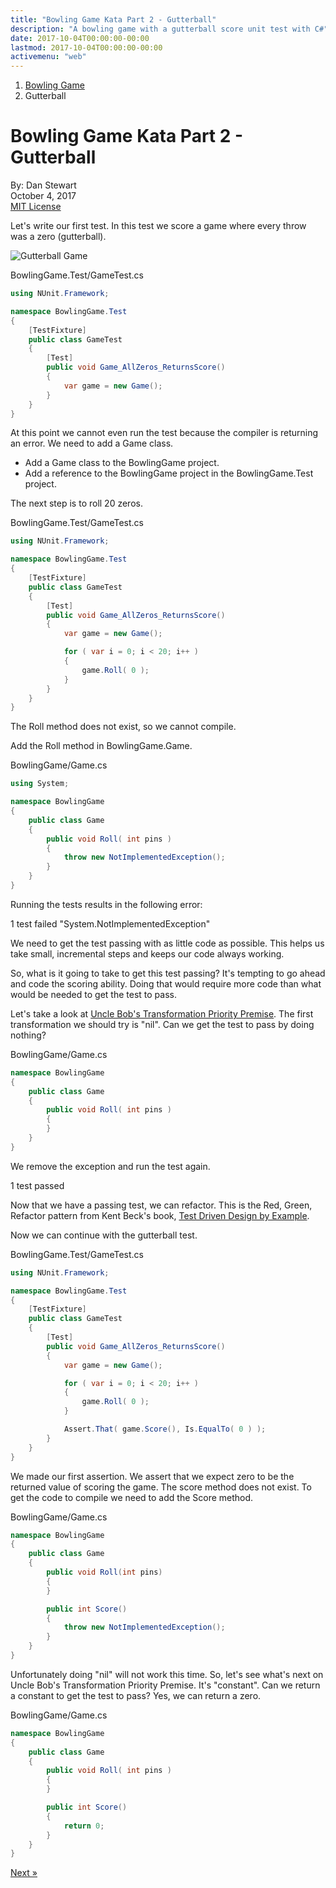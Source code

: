 ```yaml
---
title: "Bowling Game Kata Part 2 - Gutterball"
description: "A bowling game with a gutterball score unit test with C#"
date: 2017-10-04T00:00:00-00:00
lastmod: 2017-10-04T00:00:00-00:00
activemenu: "web"
---
```


<nav aria-label="breadcrumb">
  <ol class="breadcrumb">
    <li class="breadcrumb-item"><a href="/post/bowlinggame">Bowling Game</a></li>
    <li class="breadcrumb-item">Gutterball</li>
  </ol>
</nav>

# Bowling Game Kata Part 2 - Gutterball

By: Dan Stewart\
October 4, 2017\
[MIT License](https://mit-license.org)

Let's write our first test. In this test we score a game where every throw was a
zero (gutterball).

![Gutterball Game](/images/kata/bowlinggame/gutterball.gif)

BowlingGame.Test/GameTest.cs

```csharp
using NUnit.Framework;

namespace BowlingGame.Test
{
    [TestFixture]
    public class GameTest
    {
        [Test]
        public void Game_AllZeros_ReturnsScore()
        {
            var game = new Game();
        }
    }
}
```
                
At this point we cannot even run the test because the compiler is returning an error.
We need to add a Game class. 

* Add a Game class to the BowlingGame project.
* Add a reference to the BowlingGame project in the BowlingGame.Test project.

The next step is to roll 20 zeros.

BowlingGame.Test/GameTest.cs

```csharp
using NUnit.Framework;

namespace BowlingGame.Test
{
    [TestFixture]
    public class GameTest
    {
        [Test]
        public void Game_AllZeros_ReturnsScore()
        {
            var game = new Game();

            for ( var i = 0; i < 20; i++ )
            {
                game.Roll( 0 );
            }
        }
    }
}
```
        
The Roll method does not exist, so we cannot compile.

Add the Roll method in BowlingGame.Game.

BowlingGame/Game.cs

```csharp
using System;

namespace BowlingGame
{
    public class Game
    {
        public void Roll( int pins )
        {
            throw new NotImplementedException();
        }
    }
}
```
        
Running the tests results in the following error:

<div class="alert alert-danger" role="alert">1 test failed "System.NotImplementedException"</div>

We need to get the test passing with as little code as possible. This helps us take
small, incremental steps and keeps our code always working.

So, what is it going to take to get this test passing? It's tempting to go ahead
and code the scoring ability. Doing that would require more code than what would
be needed to get the test to pass.

Let's take a look at 
[Uncle Bob's Transformation Priority Premise](https://8thlight.com/blog/uncle-bob/2013/05/27/TheTransformationPriorityPremise.html). 
The first transformation we should try is "nil". Can we get the test to pass by doing nothing?

BowlingGame/Game.cs

```csharp
namespace BowlingGame
{
    public class Game
    {
        public void Roll( int pins )
        {
        }
    }
}
```
        
We remove the exception and run the test again.

<div class="alert alert-success" role="alert">1 test passed</div> 

Now that we have a passing test, we can refactor. This is the Red, Green, Refactor
pattern from Kent Beck's book, 
[Test Driven Design by Example](https://www.amazon.com/Test-Driven-Development-Kent-Beck/dp/0321146530/).

Now we can continue with the gutterball test.

BowlingGame.Test/GameTest.cs

```csharp
using NUnit.Framework;

namespace BowlingGame.Test
{
    [TestFixture]
    public class GameTest
    {
        [Test]
        public void Game_AllZeros_ReturnsScore()
        {
            var game = new Game();

            for ( var i = 0; i < 20; i++ )
            {
                game.Roll( 0 );
            }

            Assert.That( game.Score(), Is.EqualTo( 0 ) );
        }
    }
}
```

We made our first assertion. We assert that we expect zero to be the returned value
of scoring the game. The score method does not exist. To get the code to compile
we need to add the Score method.

BowlingGame/Game.cs

```csharp
namespace BowlingGame
{
    public class Game
    {
        public void Roll(int pins)
        {
        }

        public int Score()
        {
            throw new NotImplementedException();
        }
    }
}
```
        
Unfortunately doing "nil" will not work this time. So, let's see what's next on
Uncle Bob's Transformation Priority Premise. It's "constant". Can we return a constant
to get the test to pass? Yes, we can return a zero.

BowlingGame/Game.cs

```csharp
namespace BowlingGame
{
    public class Game
    {
        public void Roll( int pins )
        {
        }

        public int Score()
        {
            return 0;
        }
    }
}
```

[Next &raquo;](/post/bowlinggame-normalgame)